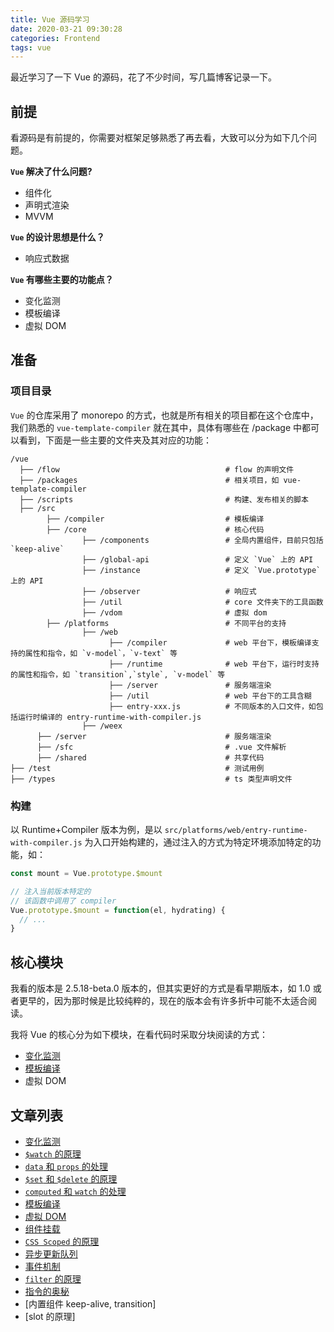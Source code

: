 ```yaml
---
title: Vue 源码学习
date: 2020-03-21 09:30:28
categories: Frontend
tags: vue
---
```


最近学习了一下 Vue 的源码，花了不少时间，写几篇博客记录一下。

## 前提

看源码是有前提的，你需要对框架足够熟悉了再去看，大致可以分为如下几个问题。

**`Vue` 解决了什么问题?**
- 组件化
- 声明式渲染
- MVVM

**`Vue` 的设计思想是什么？**
- 响应式数据

**`Vue` 有哪些主要的功能点？**
- 变化监测
- 模板编译
- 虚拟 DOM

## 准备

### 项目目录

`Vue` 的仓库采用了 monorepo 的方式，也就是所有相关的项目都在这个仓库中，我们熟悉的 `vue-template-compiler` 就在其中，具体有哪些在 /package 中都可以看到，下面是一些主要的文件夹及其对应的功能：

```
/vue
  ├── /flow                                     # flow 的声明文件
  ├── /packages                                 # 相关项目，如 vue-template-compiler
  ├── /scripts                                  # 构建、发布相关的脚本
  ├── /src
        ├── /compiler                           # 模板编译
        ├── /core                               # 核心代码
                ├── /components                 # 全局内置组件，目前只包括 `keep-alive`
                ├── /global-api                 # 定义 `Vue` 上的 API
                ├── /instance                   # 定义 `Vue.prototype` 上的 API
                ├── /observer                   # 响应式
                ├── /util                       # core 文件夹下的工具函数
                ├── /vdom                       # 虚拟 dom
        ├── /platforms                          # 不同平台的支持
                ├── /web
                      ├── /compiler             # web 平台下，模板编译支持的属性和指令，如 `v-model`，`v-text` 等
                      ├── /runtime              # web 平台下，运行时支持的属性和指令，如 `transition`,`style`, `v-model` 等
                      ├── /server               # 服务端渲染
                      ├── /util                 # web 平台下的工具含糊
                      ├── entry-xxx.js          # 不同版本的入口文件，如包括运行时编译的 entry-runtime-with-compiler.js
                ├── /weex
      ├── /server                               # 服务端渲染
      ├── /sfc                                  # .vue 文件解析
      ├── /shared                               # 共享代码
├── /test                                       # 测试用例
├── /types                                      # ts 类型声明文件
```

### 构建

以 Runtime+Compiler 版本为例，是以 `src/platforms/web/entry-runtime-with-compiler.js` 为入口开始构建的，通过注入的方式为特定环境添加特定的功能，如：

```js
const mount = Vue.prototype.$mount

// 注入当前版本特定的
// 该函数中调用了 compiler
Vue.prototype.$mount = function(el, hydrating) {
  // ...
}
```

## 核心模块

我看的版本是 2.5.18-beta.0 版本的，但其实更好的方式是看早期版本，如 1.0 或者更早的，因为那时候是比较纯粹的，现在的版本会有许多折中可能不太适合阅读。

我将 Vue 的核心分为如下模块，在看代码时采取分块阅读的方式：

- [变化监测](/personal-blog/2020/03/21/learn-vue-observe/#more)
- [模板编译](personal-blog/2020/03/21/learn-vue-compiler/#more)
- 虚拟 DOM

## 文章列表

- [变化监测](/personal-blog/2020/03/21/learn-vue-observe/)
- [`$watch` 的原理](/personal-blog/2020/03/21/learn-vue-watch/)
- [`data` 和 `props` 的处理](/personal-blog/2020/03/21/learn-vue-data-and-props/)
- [`$set` 和 `$delete` 的原理](/personal-blog/2020/03/21/learn-vue-set-and-delete/)
- [`computed` 和 `watch` 的处理](/personal-blog/2020/03/22/learn-vue-computed-and-watch/)
- [模板编译](/personal-blog/2020/03/22/learn-vue-template-compiler/)
- [虚拟 DOM](/personal-blog/2020/03/22/learn-vue-virtual-dom/)
- [组件挂载](/personal-blog/2020/03/23/learn-vue-mount-component/)
- [`CSS Scoped` 的原理](/personal-blog/2020/03/23/learn-vue-css-scope/)
- [异步更新队列](/personal-blog/2020/03/24/learn-vue-async-queue/)
- [事件机制](/personal-blog/2020/03/24/learn-vue-event/)
- [`filter` 的原理](/personal-blog/2020/03/25/learn-vue-filter/)
- [指令的奥秘](/personal-blog/2020/03/26/learn-vue-directive/)
- [内置组件 keep-alive, transition]
- [slot 的原理]
